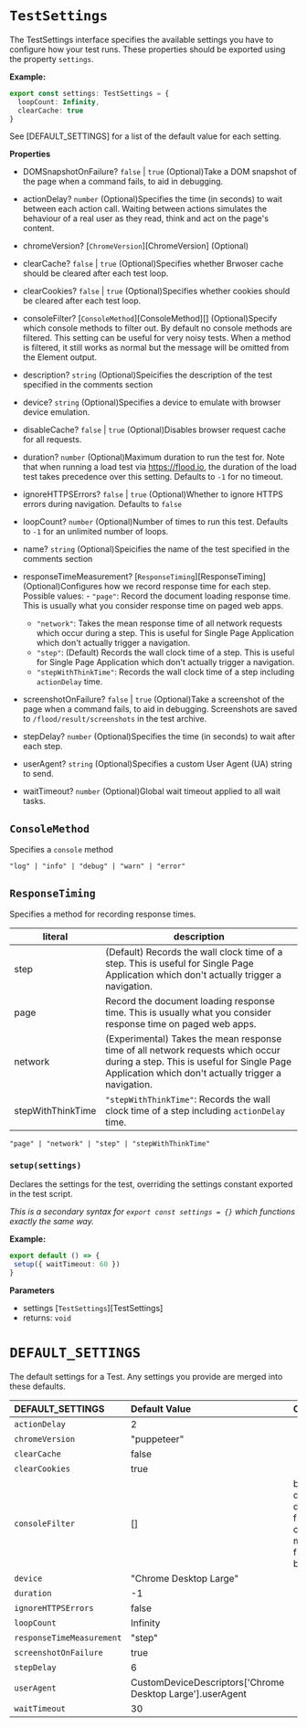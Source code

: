 # `TestSettings`

The TestSettings interface specifies the available settings you have to configure how your test runs. These properties should be exported using the property `settings`.

**Example:**

```typescript
export const settings: TestSettings = {
  loopCount: Infinity,
  clearCache: true
}
```

See [DEFAULT_SETTINGS] for a list of the default value for each setting.

**Properties**

-   DOMSnapshotOnFailure? `false` \| `true` (Optional)Take a DOM snapshot of the page when a command fails, to aid in debugging.


-   actionDelay? `number` (Optional)Specifies the time (in seconds) to wait between each action call.    Waiting between actions simulates the behaviour of a real user as they read, think and act on the page's content.


-   chromeVersion? [`ChromeVersion`][ChromeVersion] (Optional)


-   clearCache? `false` \| `true` (Optional)Specifies whether Brwoser cache should be cleared after each test loop.


-   clearCookies? `false` \| `true` (Optional)Specifies whether cookies should be cleared after each test loop.


-   consoleFilter? [`ConsoleMethod`][ConsoleMethod]\[] (Optional)Specify which console methods to filter out. By default no console methods are filtered.    This setting can be useful for very noisy tests. When a method is filtered, it still works as normal but the message will be omitted from the Element output.


-   description? `string` (Optional)Speicifies the description of the test specified in the comments section


-   device? `string` (Optional)Specifies a device to emulate with browser device emulation.


-   disableCache? `false` \| `true` (Optional)Disables browser request cache for all requests.


-   duration? `number` (Optional)Maximum duration to run the test for.    Note that when running a load test via <https://flood.io>, the duration of the load test takes precedence over this setting.    Defaults to `-1` for no timeout.


-   ignoreHTTPSErrors? `false` \| `true` (Optional)Whether to ignore HTTPS errors during navigation. Defaults to `false`


-   loopCount? `number` (Optional)Number of times to run this test.    Defaults to `-1` for an unlimited number of loops.


-   name? `string` (Optional)Speicifies the name of the test specified in the comments section


-   responseTimeMeasurement? [`ResponseTiming`][ResponseTiming] (Optional)Configures how we record response time for each step.    Possible values:  -   `"page"`: Record the document loading response time. This is usually what you consider response time on paged web apps.  
    -   `"network"`: Takes the mean response time of all network requests which occur during a step. This is useful for Single Page Application which don't actually trigger a navigation.  
    -   `"step"`: (Default) Records the wall clock time of a step. This is useful for Single Page Application which don't actually trigger a navigation.  
    -   `"stepWithThinkTime"`: Records the wall clock time of a step including `actionDelay` time.


-   screenshotOnFailure? `false` \| `true` (Optional)Take a screenshot of the page when a command fails, to aid in debugging.    Screenshots are saved to `/flood/result/screenshots` in the test archive.


-   stepDelay? `number` (Optional)Specifies the time (in seconds) to wait after each step.


-   userAgent? `string` (Optional)Specifies a custom User Agent (UA) string to send.


-   waitTimeout? `number` (Optional)Global wait timeout applied to all wait tasks.

## `ConsoleMethod`

Specifies a `console` method

    "log" | "info" | "debug" | "warn" | "error"

## `ResponseTiming`

Specifies a method for recording response times.

| literal           | description                                                                                                                                                                          |
| ----------------- | ------------------------------------------------------------------------------------------------------------------------------------------------------------------------------------ |
| step              | (Default) Records the wall clock time of a step. This is useful for Single Page Application which don't actually trigger a navigation.                                               |
| page              | Record the document loading response time. This is usually what you consider response time on paged web apps.                                                                        |
| network           | (Experimental) Takes the mean response time of all network requests which occur during a step. This is useful for Single Page Application which don't actually trigger a navigation. |
| stepWithThinkTime | `"stepWithThinkTime"`: Records the wall clock time of a step including `actionDelay` time.                                                                                           |

    "page" | "network" | "step" | "stepWithThinkTime"

### `setup(settings)`



Declares the settings for the test, overriding the settings constant exported in the test script.

_This is a secondary syntax for `export const settings = {}` which functions exactly the same way._

**Example:**

```typescript
export default () => {
 setup({ waitTimeout: 60 })
}
```

**Parameters**

-   settings [`TestSettings`][TestSettings] 
-   returns: `void`

# `DEFAULT_SETTINGS`

The default settings for a Test. Any settings you provide are merged into these defaults.

| DEFAULT_SETTINGS          | Default Value                                               | Comment                                                        |
| :------------------------ | :---------------------------------------------------------- | :------------------------------------------------------------- |
| `actionDelay`             | 2                                                           |                                                                |
| `chromeVersion`           | "puppeteer"                                                 |                                                                |
| `clearCache`              | false                                                       |                                                                |
| `clearCookies`            | true                                                        |                                                                |
| `consoleFilter`           |  \[]                                                        | by default, don't filter any console messages from the browser |
| `device`                  | "Chrome Desktop Large"                                      |                                                                |
| `duration`                |  -1                                                         |                                                                |
| `ignoreHTTPSErrors`       | false                                                       |                                                                |
| `loopCount`               |  Infinity                                                   |                                                                |
| `responseTimeMeasurement` | "step"                                                      |                                                                |
| `screenshotOnFailure`     | true                                                        |                                                                |
| `stepDelay`               | 6                                                           |                                                                |
| `userAgent`               |  CustomDeviceDescriptors\['Chrome Desktop Large'].userAgent |                                                                |
| `waitTimeout`             | 30                                                          |                                                                |
